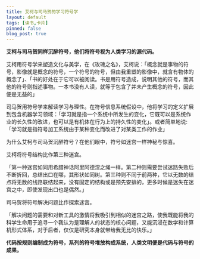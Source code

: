 ```yaml
---
title: 艾柯与司马贺的学习符号学
layout: default
tags: [读书,卡片]
pinned: false
blog_post: true
---
```


**艾柯与司马贺同样沉醉符号，他们将符号视为人类学习的源代码。**

艾柯用符号学来塑造文化与美学，在《玫瑰之名》，艾柯说：「概念就是事物的符号，影像就是概念的符号，一个符号的符号，但由我重塑的影像中，就含有物体的概念了」、「书的好处在于它可以被阅读。书是用符号造成，说明其他的符号，而其他的符号则指述事物。一本书没有人读，就等于包含了并未产生概念的符号，因此便是无益的」

司马贺用符号学来解读学习与理性。在符号信息系统假设中，他将学习的定义扩展到包含机器学习领域：「学习就是指一个系统中所发生的变化，它既可以是系统作业的长久性的改进，也可以是有机体在行为上的持久性的变化」。或者简单地说:「学习就是指符号加工系统由于某种变化而改进了对某类工作的作业」

为什么艾柯与司马贺沉醉符号？在他们眼中，符号如迷宫一样神秘与惊喜。

艾柯将符号结构比作第三种迷宫。

「第一种迷宫如同用希腊神话阿里阿德涅之绳一样。第二种则需要尝试迷路失败后不断折回，总结出口在哪，其形状如同树。第三种则不同于前两种，它以无数的结点将无数的线路联结起来，没有固定的结构或是预先安排的，更多时候是迷失在迷宫之中，即使发现出口也是偶然。」

司马贺将符号解决问题比作探索迷宫。

「解决问题的需要和对新工具的激情将我吸引到相似的迷宫之路，使我既能将我的科学生命用于追寻一个我认为是理解人的状态的核心问题，又能沉浸在数学和计算机形式体系，对于后者，仅仅是研究本身就带给我无比的快乐。」

**代码按规则编制成为符号，系列的符号堆放构成系统，人类文明便是代码与符号的成果。**
